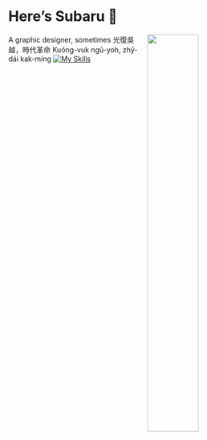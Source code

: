 # Here’s Subaru 🐙
<a href="https://github.com/Subaruphoe?tab=repositories" >
  <img align=right width="45%" src="https://github-readme-stats.vercel.app/api?username=subaruphoe&show_icons=true&theme=default" />
</a>

A graphic designer, sometimes
光復吳越，時代革命 Kuōng-vuk ngū-yoh, zhȳ-dái kak-míng
[![My Skills](https://skillicons.dev/icons?i=linux,html,python,css,cpp,git,md,ps,ai,twitter)](https://skillicons.dev)
